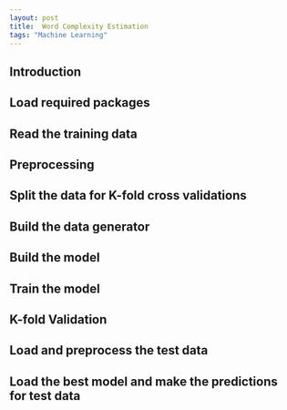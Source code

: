```yaml
---
layout: post
title:  Word Complexity Estimation
tags: "Machine Learning"
---
```


## Introduction

## Load required packages

## Read the training data

## Preprocessing

## Split the data for K-fold cross validations

## Build the data generator

## Build the model

## Train the model

## K-fold Validation

## Load and preprocess the test data

## Load the best model and make the predictions for test data
